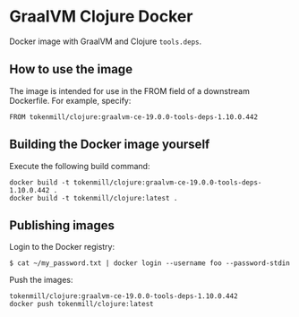 # GraalVM Clojure Docker

Docker image with GraalVM and Clojure `tools.deps`.

## How to use the image

The image is intended for use in the FROM field of a downstream Dockerfile. For example, specify:
```docker
FROM tokenmill/clojure:graalvm-ce-19.0.0-tools-deps-1.10.0.442
```

## Building the Docker image yourself

Execute the following build command:

```
docker build -t tokenmill/clojure:graalvm-ce-19.0.0-tools-deps-1.10.0.442 .
docker build -t tokenmill/clojure:latest .
```

## Publishing images

Login to the Docker registry:

```
$ cat ~/my_password.txt | docker login --username foo --password-stdin
```

Push the images:
```
tokenmill/clojure:graalvm-ce-19.0.0-tools-deps-1.10.0.442
docker push tokenmill/clojure:latest
```
